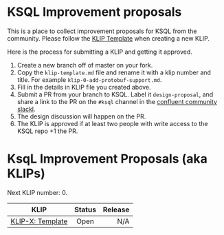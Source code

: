 # KSQL Improvement proposals

This is a place to collect improvement proposals for KSQL from the community. Please follow the [KLIP Template](klip-template.md) when creating a new KLIP.

Here is the process for submitting a KLIP and getting it approved.

1. Create a new branch off of master on your fork.
2. Copy the `klip-template.md` file and rename it with a klip number and title. For example `klip-0-add-protobuf-support.md`.
3. Fill in the details in KLIP file you created above.
4. Submit a PR from your branch to KSQL. Label it `design-proposal`, and share a link to the PR on the `#ksql` channel in the [confluent community slackl](https://slackpass.io/confluentcommunity).
5. The design discussion will happen on the PR.
6. The KLIP is approved if at least two people with write access to the KSQL repo +1 the PR.

# KsqL Improvement Proposals (aka KLIPs)

Next KLIP number: 0.

| KLIP                                   | Status | Release |
|----------------------------------------|:------:| ------: |
| [KLIP-X: Template](klip-template.md)   | Open   | N/A     |



